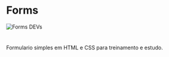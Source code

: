 # Forms 

![Forms DEVs](https://user-images.githubusercontent.com/76066281/185762925-8b3409ae-21f2-42be-951b-8c3171139900.png)
 #
Formulario simples em HTML e CSS para treinamento e estudo. 



